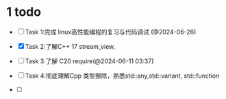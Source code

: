 # 1 todo
- [ ] Task 1:完成 linux高性能编程的复习与代码调试 (@2024-06-26)

- [x] Task 2:了解C++ 17 stream_view,
- [ ] Task 3:了解 C20 require(@2024-06-11 03:37)

- [ ] Task 4:彻底理解Cpp 类型擦除，熟悉std::any,std::variant, std::function
- [ ] 

